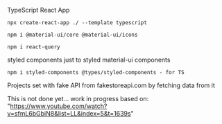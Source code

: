TypeScript React App

```
npx create-react-app ./ --template typescript
```
```
npm i @material-ui/core @material-ui/icons
```
```
npm i react-query
```

styled components just to styled material-ui components

```
npm i styled-components @types/styled-components - for TS
```
Projects set with fake API from fakestoreapi.com by fetching data from it

This is not done yet...
work in progress based on:
"https://www.youtube.com/watch?v=sfmL6bGbiN8&list=LL&index=5&t=1639s"